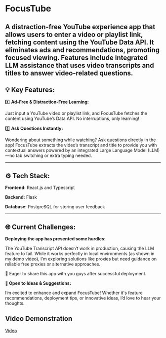 # FocusTube
**A distraction-free YouTube experience app that allows users to enter a video or playlist link, fetching content
using the YouTube Data API. It eliminates ads and recommendations, promoting focused viewing. Features include integrated LLM assistance
that uses video transcripts and titles to answer video-related questions.**
---
## 💡 Key Features:

1️⃣ **Ad-Free & Distraction-Free Learning:** 

Just input a YouTube video or playlist link, and FocusTube fetches the content using YouTube’s Data API. No interruptions, only learning!

2️⃣ **Ask Questions Instantly:**

Wondering about something while watching? Ask questions directly in the app!
FocusTube extracts the video’s transcript and title to provide you with contextual answers powered by an integrated Large Language Model (LLM)—no tab switching or extra typing needed.

---
## ⚙️ Tech Stack:

**Frontend:** React.js and Typescript 

**Backend:** Flask

**Database:** PostgreSQL for storing user feedback

---
## 🌐 Current Challenges:

**Deploying the app has presented some hurdles:**

The YouTube Transcript API doesn’t work in production, causing the LLM feature to fail. While it works perfectly in local environments (as shown in my demo video), I'm exploring solutions like proxies but need guidance on reliable free proxies or alternative approaches.

🥲 Eager to share this app with you guys after successful deployment. 

**💬 Open to Ideas & Suggestions:**

I’m excited to enhance and expand FocusTube! Whether it's feature recommendations, deployment tips, or innovative ideas, I’d love to hear your thoughts.

## Video Demonstration
[Video](https://drive.google.com/file/d/1F5IYEecS85-CDFchfcAX5XBD-Nmff6fF/view?usp=sharing)

